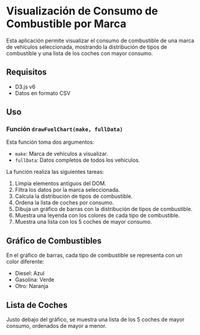# Visualización de Consumo de Combustible por Marca

Esta aplicación permite visualizar el consumo de combustible de una marca de vehículos seleccionada, mostrando la distribución de tipos de combustible y una lista de los coches con mayor consumo.

## Requisitos

- D3.js v6
- Datos en formato CSV

## Uso

### Función `drawFuelChart(make, fullData)`

Esta función toma dos argumentos:
- `make`: Marca de vehículos a visualizar.
- `fullData`: Datos completos de todos los vehículos.

La función realiza las siguientes tareas:

1. Limpia elementos antiguos del DOM.
2. Filtra los datos por la marca seleccionada.
3. Calcula la distribución de tipos de combustible.
4. Ordena la lista de coches por consumo.
5. Dibuja un gráfico de barras con la distribución de tipos de combustible.
6. Muestra una leyenda con los colores de cada tipo de combustible.
7. Muestra una lista con los 5 coches de mayor consumo.


## Gráfico de Combustibles

En el gráfico de barras, cada tipo de combustible se representa con un color diferente:
- Diesel: Azul
- Gasolina: Verde
- Otro: Naranja

## Lista de Coches

Justo debajo del gráfico, se muestra una lista de los 5 coches de mayor consumo, ordenados de mayor a menor.
